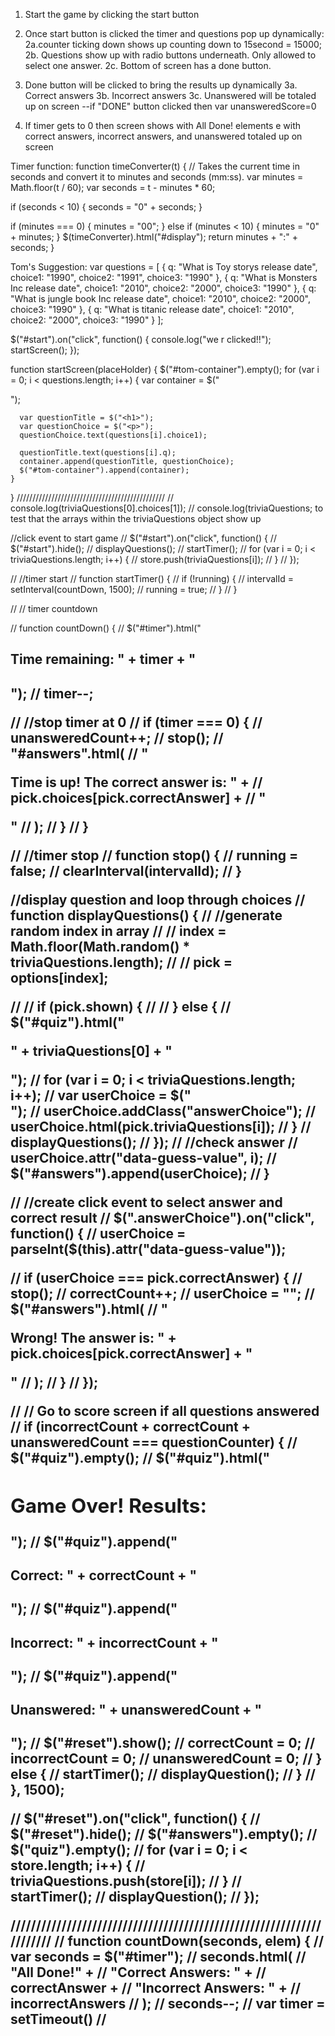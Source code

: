 1. Start the game by clicking the start button
2. Once start button is clicked the timer and questions pop up dynamically:
   2a.counter ticking down shows up counting down to 15second = 15000;
   2b. Questions show up with radio buttons underneath. Only allowed to select one answer.
   2c. Bottom of screen has a done button.
3. Done button will be clicked to bring the results up dynamically
   3a. Correct answers
   3b. Incorrect answers
   3c. Unanswered will be totaled up on screen
   --if "DONE" button clicked then var unansweredScore=0

4. If timer gets to 0 then screen shows with All Done! elements e with correct answers, incorrect answers, and unanswered totaled up on screen

Timer function:
function timeConverter(t) {
// Takes the current time in seconds and convert it to minutes and seconds (mm:ss).
var minutes = Math.floor(t / 60);
var seconds = t - minutes \* 60;

if (seconds < 10) {
seconds = "0" + seconds;
}

if (minutes === 0) {
minutes = "00";
} else if (minutes < 10) {
minutes = "0" + minutes;
}
\$(timeConverter).html("#display");
return minutes + ":" + seconds;
}

Tom's Suggestion:
var questions = [
{
q: "What is Toy storys release date",
choice1: "1990",
choice2: "1991",
choice3: "1990"
},
{
q: "What is Monsters Inc release date",
choice1: "2010",
choice2: "2000",
choice3: "1990"
},
{
q: "What is jungle book Inc release date",
choice1: "2010",
choice2: "2000",
choice3: "1990"
},
{
q: "What is titanic release date",
choice1: "2010",
choice2: "2000",
choice3: "1990"
}
];

\$("#start").on("click", function() {
console.log("we r clicked!!");
startScreen();
});

function startScreen(placeHolder) {
$("#tom-container").empty();
    for (var i = 0; i < questions.length; i++) {
      var container = $("<div>");

      var questionTitle = $("<h1>");
      var questionChoice = $("<p>");
      questionChoice.text(questions[i].choice1);

      questionTitle.text(questions[i].q);
      container.append(questionTitle, questionChoice);
      $("#tom-container").append(container);
    }

}
///////////////////////////////////////////////
// console.log(triviaQuestions[0].choices[1]);
// console.log(triviaQuestions; to test that the arrays within the triviaQuestions object show up

//click event to start game
// $("#start").on("click", function() {
  //   $("#start").hide();
// displayQuestions();
// startTimer();
// for (var i = 0; i < triviaQuestions.length; i++) {
// store.push(triviaQuestions[i]);
// }
// });

// //timer start
// function startTimer() {
// if (!running) {
// intervalId = setInterval(countDown, 1500);
// running = true;
// }
// }

// // timer countdown

// function countDown() {
// \$("#timer").html("<h2>Time remaining: " + timer + "<h2>");
// timer--;

// //stop timer at 0
// if (timer === 0) {
// unansweredCount++;
// stop();
// "#answers".html(
// "<p> Time is up! The correct answer is: " +
// pick.choices[pick.correctAnswer] +
// "</p>"
// );
// }
// }

// //timer stop
// function stop() {
// running = false;
// clearInterval(intervalId);
// }

//display question and loop through choices
// function displayQuestions() {
// //generate random index in array
// // index = Math.floor(Math.random() \* triviaQuestions.length);
// // pick = options[index];

// // if (pick.shown) {
// // } else {
// $("#quiz").html("<p>" + triviaQuestions[0] + "</p>");
  //   for (var i = 0; i < triviaQuestions.length; i++);
  //   var userChoice = $("<div>");
// userChoice.addClass("answerChoice");
// userChoice.html(pick.triviaQuestions[i]);
// }
// displayQuestions();
// });
// //check answer
// userChoice.attr("data-guess-value", i);
// \$("#answers").append(userChoice);
// }

// //create click event to select answer and correct result
// $(".answerChoice").on("click", function() {
//     userChoice = parseInt($(this).attr("data-guess-value"));

// if (userChoice === pick.correctAnswer) {
// stop();
// correctCount++;
// userChoice = "";
// \$("#answers").html(
// "<p> Wrong! The answer is: " + pick.choices[pick.correctAnswer] + "</p>"
// );
// }
// });

// // Go to score screen if all questions answered
// if (incorrectCount + correctCount + unansweredCount === questionCounter) {
// $("#quiz").empty();
//     $("#quiz").html("<h2> Game Over! Results: </h3>");
// $("#quiz").append("<h4> Correct: " + correctCount + "</h4>");
//     $("#quiz").append("<h4> Incorrect: " + incorrectCount + "</h4>");
// $("#quiz").append("<h4> Unanswered: " + unansweredCount + "</h4>");
//     $("#reset").show();
// correctCount = 0;
// incorrectCount = 0;
// unansweredCount = 0;
// } else {
// startTimer();
// displayQuestion();
// }
// }, 1500);

// $("#reset").on("click", function() {
//   $("#reset").hide();
// $("#answers").empty();
//   $("quiz").empty();
// for (var i = 0; i < store.length; i++) {
// triviaQuestions.push(store[i]);
// }
// startTimer();
// displayQuestion();
// });

/////////////////////////////////////////////////////////////////////
// function countDown(seconds, elem) {
// var seconds = \$("#timer");
// seconds.html(
// "All Done!" +
// "Correct Answers: " +
// correctAnswer +
// "Incorrect Answers: " +
// incorrectAnswers
// );
// seconds--;
// var timer = setTimeout()
//

